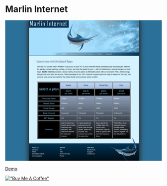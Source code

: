 # Marlin Internet

[![Marlin](assets/marlininternet.png)](https://hesbon-osoro.github.io/Marlin-Internet)

[Demo](https://hesbon-osoro.github.io/Marlin-Internet)

[!["Buy Me A Coffee"](https://www.buymeacoffee.com/assets/img/custom_images/orange_img.png)](https://www.buymeacoffee.com/wazimu)
